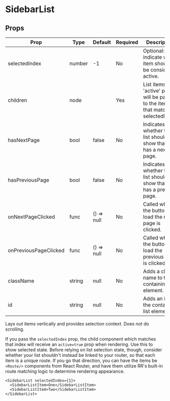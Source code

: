 SidebarList
===========


Props
-----

Prop                  | Type     | Default                   | Required | Description
--------------------- | -------- | ------------------------- | -------- | -----------
selectedIndex|number|-1|No|Optional: indicate which item should be considered active.
children|node||Yes|List items. An 'active' prop will be passed to the item that matches selectedIndex.
hasNextPage|bool|false|No|Indicates whether the list should show that it has a next page.
hasPreviousPage|bool|false|No|Indicates whether the list should show that it has a previous page.
onNextPageClicked|func|() => null|No|Called when the button to load the next page is clicked.
onPreviousPageClicked|func|() => null|No|Called when the button to load the previous page is clicked.
className|string|null|No|Adds a class name to the containing list element.
id|string|null|No|Adds an id to the containing list element.

Lays out items vertically and provides selection context. Does not do scrolling.

If you pass the `selectedIndex` prop, the child component which matches that index will receive an `active=true` prop when rendering. Use this to show selected state. Before relying on list selection state, though, consider whether your list shouldn't instead be linked to your router, so that each item is a unique route. If you go that direction, you can have the items be `<Route/>` components from React Router, and have them utilize RR's built-in route matching logic to determine rendering appearance.

```
<SidebarList selectedIndex={1}>
  <SidebarListItem>One</SidebarListItem>
  <SidebarListItem>Two</SidebarListItem>
</SidebarList>
```
